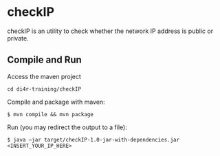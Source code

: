 # checkIP
checkIP is an utility to check whether the network IP address is public or private.

## Compile and Run

Access the maven project

```cd di4r-training/checkIP```

Compile and package with maven:
```
$ mvn compile && mvn package
```

Run (you may redirect the output to a file):
```
$ java –jar target/checkIP-1.0-jar-with-dependencies.jar <INSERT_YOUR_IP_HERE>
